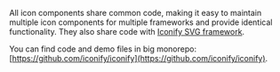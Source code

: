 All icon components share common code, making it easy to maintain multiple icon components for multiple frameworks and provide identical functionality. They also share code with [Iconify SVG framework](/icon-components/svg-framework/index.md).

You can find code and demo files in big monorepo: [https://github.com/iconify/iconify](https://github.com/iconify/iconify).
